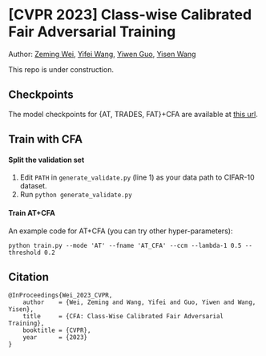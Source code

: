 # [CVPR 2023] Class-wise Calibrated Fair Adversarial Training

Author: [Zeming Wei](https://weizeming.com), [Yifei Wang](https://yifeiwang.me), [Yiwen Guo](https://yiwenguo.github.io), [Yisen Wang](https://yisenwang.github.io)


This repo is under construction.

## Checkpoints
The model checkpoints for {AT, TRADES, FAT}+CFA are available at [this url](https://drive.google.com/drive/folders/1uHJTVmZ4EgDqXoShbjgwJfCRFYPFeq_F?usp=sharing).

## Train with CFA

#### Split the validation set
1. Edit ``PATH`` in ``generate_validate.py`` (line 1) as your data path to CIFAR-10 dataset.
2. Run ``python generate_validate.py``

#### Train AT+CFA
An example code for AT+CFA (you can try other hyper-parameters):
```
python train.py --mode 'AT' --fname 'AT_CFA' --ccm --lambda-1 0.5 --threshold 0.2 
```



## Citation
```
@InProceedings{Wei_2023_CVPR,
    author    = {Wei, Zeming and Wang, Yifei and Guo, Yiwen and Wang, Yisen},
    title     = {CFA: Class-Wise Calibrated Fair Adversarial Training},
    booktitle = {CVPR},
    year      = {2023}
}
```
